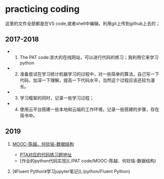 # practicing coding

这里的文件全部都是在VS code,或者shell中编辑，利用git上传到github上去的；

## 2017-2018
+ 1. The PAT code:浙大的在线网站，可以进行代码的练习；我利用它来学习python

+ 2. 准备尝试在学习统计机器学习的过程中，对一些简单的算法，自己写一下代码，加深一下理解，提高一下代码水平，当然这个过程应该还较为漫长。

+ 3. 学习框架的同时，记录一些学习过程；

+ 4. 使用云平台搭建一些本地和云端的工作环境，记录一些搭建的步骤，存在简书中。


## 2019

1. [MOOC-陈越、何钦铭-数据结构](http://www.icourse163.org/learn/ZJU-93001?tid=1003997005#/learn/announce)
    + [PTA对应的代码练习题地址](https://pintia.cn/problem-sets/1077214780527620096)
    + [作业的python代码实现](./PAT code/MOOC-陈越、何钦铭-数据结构)



2. [《Fluent Python》学习jupyter笔记](./python/Fluent Python)


